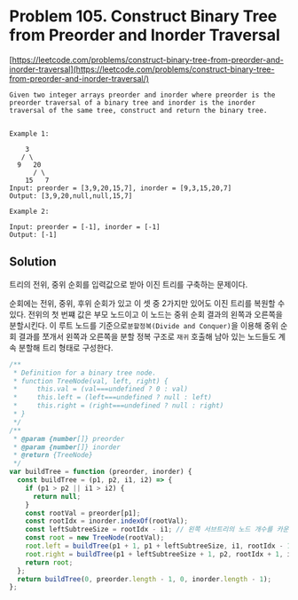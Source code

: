 # Problem 105. Construct Binary Tree from Preorder and Inorder Traversal

[https://leetcode.com/problems/construct-binary-tree-from-preorder-and-inorder-traversal](https://leetcode.com/problems/construct-binary-tree-from-preorder-and-inorder-traversal/)

```
Given two integer arrays preorder and inorder where preorder is the preorder traversal of a binary tree and inorder is the inorder traversal of the same tree, construct and return the binary tree.


Example 1:

    3
   / \
  9   20
      / \
    15   7
Input: preorder = [3,9,20,15,7], inorder = [9,3,15,20,7]
Output: [3,9,20,null,null,15,7]

Example 2:

Input: preorder = [-1], inorder = [-1]
Output: [-1]
```

## Solution

트리의 전위, 중위 순회를 입력값으로 받아 이진 트리를 구축하는 문제이다.

순회에는 전위, 중위, 후위 순회가 있고 이 셋 중 2가지만 있어도 이진 트리를 복원할 수 있다. 전위의 첫 번쨰 값은 부모 노드이고 이 노드는 중위 순회 결과의 왼쪽과 오른쪽을 분할시킨다. 이 루트 노드를 기준으로`분할정복(Divide and Conquer)`을 이용해 중위 순회 결과를 쪼개서 왼쪽과 오른쪽을 분할 정복 구조로 `재귀` 호출해 남아 있는 노드들도 계속 분할해 트리 형태로 구성한다.

```js
/**
 * Definition for a binary tree node.
 * function TreeNode(val, left, right) {
 *     this.val = (val===undefined ? 0 : val)
 *     this.left = (left===undefined ? null : left)
 *     this.right = (right===undefined ? null : right)
 * }
 */
/**
 * @param {number[]} preorder
 * @param {number[]} inorder
 * @return {TreeNode}
 */
var buildTree = function (preorder, inorder) {
  const buildTree = (p1, p2, i1, i2) => {
    if (p1 > p2 || i1 > i2) {
      return null;
    }
    const rootVal = preorder[p1];
    const rootIdx = inorder.indexOf(rootVal);
    const leftSubtreeSize = rootIdx - i1; // 왼쪽 서브트리의 노드 개수를 카운팅
    const root = new TreeNode(rootVal);
    root.left = buildTree(p1 + 1, p1 + leftSubtreeSize, i1, rootIdx - 1);
    root.right = buildTree(p1 + leftSubtreeSize + 1, p2, rootIdx + 1, i2);
    return root;
  };
  return buildTree(0, preorder.length - 1, 0, inorder.length - 1);
};
```
